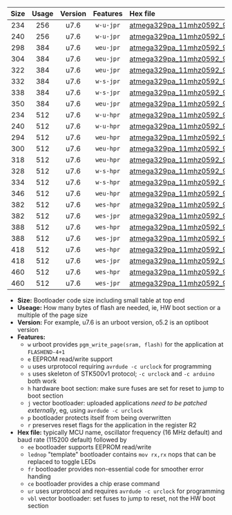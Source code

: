 |Size|Usage|Version|Features|Hex file|
|:-:|:-:|:-:|:-:|:--|
|234|256|u7.6|`w-u-jpr`|[atmega329pa_11mhz0592_9600bps_ur_vbl.hex](https://raw.githubusercontent.com/stefanrueger/urboot/main//atmega329pa_11mhz0592_9600bps_ur_vbl.hex)|
|240|256|u7.6|`w-u-jpr`|[atmega329pa_11mhz0592_9600bps_lednop_ur_vbl.hex](https://raw.githubusercontent.com/stefanrueger/urboot/main//atmega329pa_11mhz0592_9600bps_lednop_ur_vbl.hex)|
|298|384|u7.6|`weu-jpr`|[atmega329pa_11mhz0592_9600bps_ee_ur_vbl.hex](https://raw.githubusercontent.com/stefanrueger/urboot/main//atmega329pa_11mhz0592_9600bps_ee_ur_vbl.hex)|
|304|384|u7.6|`weu-jpr`|[atmega329pa_11mhz0592_9600bps_ee_lednop_ur_vbl.hex](https://raw.githubusercontent.com/stefanrueger/urboot/main//atmega329pa_11mhz0592_9600bps_ee_lednop_ur_vbl.hex)|
|322|384|u7.6|`weu-jpr`|[atmega329pa_11mhz0592_9600bps_ee_lednop_fr_ur_vbl.hex](https://raw.githubusercontent.com/stefanrueger/urboot/main//atmega329pa_11mhz0592_9600bps_ee_lednop_fr_ur_vbl.hex)|
|332|384|u7.6|`w-s-jpr`|[atmega329pa_11mhz0592_9600bps_vbl.hex](https://raw.githubusercontent.com/stefanrueger/urboot/main//atmega329pa_11mhz0592_9600bps_vbl.hex)|
|338|384|u7.6|`w-s-jpr`|[atmega329pa_11mhz0592_9600bps_lednop_vbl.hex](https://raw.githubusercontent.com/stefanrueger/urboot/main//atmega329pa_11mhz0592_9600bps_lednop_vbl.hex)|
|350|384|u7.6|`weu-jpr`|[atmega329pa_11mhz0592_9600bps_ee_lednop_fr_ce_ur_vbl.hex](https://raw.githubusercontent.com/stefanrueger/urboot/main//atmega329pa_11mhz0592_9600bps_ee_lednop_fr_ce_ur_vbl.hex)|
|234|512|u7.6|`w-u-hpr`|[atmega329pa_11mhz0592_9600bps_ur.hex](https://raw.githubusercontent.com/stefanrueger/urboot/main//atmega329pa_11mhz0592_9600bps_ur.hex)|
|240|512|u7.6|`w-u-hpr`|[atmega329pa_11mhz0592_9600bps_lednop_ur.hex](https://raw.githubusercontent.com/stefanrueger/urboot/main//atmega329pa_11mhz0592_9600bps_lednop_ur.hex)|
|294|512|u7.6|`weu-hpr`|[atmega329pa_11mhz0592_9600bps_ee_ur.hex](https://raw.githubusercontent.com/stefanrueger/urboot/main//atmega329pa_11mhz0592_9600bps_ee_ur.hex)|
|300|512|u7.6|`weu-hpr`|[atmega329pa_11mhz0592_9600bps_ee_lednop_ur.hex](https://raw.githubusercontent.com/stefanrueger/urboot/main//atmega329pa_11mhz0592_9600bps_ee_lednop_ur.hex)|
|318|512|u7.6|`weu-hpr`|[atmega329pa_11mhz0592_9600bps_ee_lednop_fr_ur.hex](https://raw.githubusercontent.com/stefanrueger/urboot/main//atmega329pa_11mhz0592_9600bps_ee_lednop_fr_ur.hex)|
|328|512|u7.6|`w-s-hpr`|[atmega329pa_11mhz0592_9600bps.hex](https://raw.githubusercontent.com/stefanrueger/urboot/main//atmega329pa_11mhz0592_9600bps.hex)|
|334|512|u7.6|`w-s-hpr`|[atmega329pa_11mhz0592_9600bps_lednop.hex](https://raw.githubusercontent.com/stefanrueger/urboot/main//atmega329pa_11mhz0592_9600bps_lednop.hex)|
|346|512|u7.6|`weu-hpr`|[atmega329pa_11mhz0592_9600bps_ee_lednop_fr_ce_ur.hex](https://raw.githubusercontent.com/stefanrueger/urboot/main//atmega329pa_11mhz0592_9600bps_ee_lednop_fr_ce_ur.hex)|
|382|512|u7.6|`wes-hpr`|[atmega329pa_11mhz0592_9600bps_ee.hex](https://raw.githubusercontent.com/stefanrueger/urboot/main//atmega329pa_11mhz0592_9600bps_ee.hex)|
|382|512|u7.6|`wes-jpr`|[atmega329pa_11mhz0592_9600bps_ee_vbl.hex](https://raw.githubusercontent.com/stefanrueger/urboot/main//atmega329pa_11mhz0592_9600bps_ee_vbl.hex)|
|388|512|u7.6|`wes-hpr`|[atmega329pa_11mhz0592_9600bps_ee_lednop.hex](https://raw.githubusercontent.com/stefanrueger/urboot/main//atmega329pa_11mhz0592_9600bps_ee_lednop.hex)|
|388|512|u7.6|`wes-jpr`|[atmega329pa_11mhz0592_9600bps_ee_lednop_vbl.hex](https://raw.githubusercontent.com/stefanrueger/urboot/main//atmega329pa_11mhz0592_9600bps_ee_lednop_vbl.hex)|
|418|512|u7.6|`wes-hpr`|[atmega329pa_11mhz0592_9600bps_ee_lednop_fr.hex](https://raw.githubusercontent.com/stefanrueger/urboot/main//atmega329pa_11mhz0592_9600bps_ee_lednop_fr.hex)|
|418|512|u7.6|`wes-jpr`|[atmega329pa_11mhz0592_9600bps_ee_lednop_fr_vbl.hex](https://raw.githubusercontent.com/stefanrueger/urboot/main//atmega329pa_11mhz0592_9600bps_ee_lednop_fr_vbl.hex)|
|460|512|u7.6|`wes-hpr`|[atmega329pa_11mhz0592_9600bps_ee_lednop_fr_ce.hex](https://raw.githubusercontent.com/stefanrueger/urboot/main//atmega329pa_11mhz0592_9600bps_ee_lednop_fr_ce.hex)|
|460|512|u7.6|`wes-jpr`|[atmega329pa_11mhz0592_9600bps_ee_lednop_fr_ce_vbl.hex](https://raw.githubusercontent.com/stefanrueger/urboot/main//atmega329pa_11mhz0592_9600bps_ee_lednop_fr_ce_vbl.hex)|

- **Size:** Bootloader code size including small table at top end
- **Useage:** How many bytes of flash are needed, ie, HW boot section or a multiple of the page size
- **Version:** For example, u7.6 is an urboot version, o5.2 is an optiboot version
- **Features:**
  + `w` urboot provides `pgm_write_page(sram, flash)` for the application at `FLASHEND-4+1`
  + `e` EEPROM read/write support
  + `u` uses urprotocol requiring `avrdude -c urclock` for programming
  + `s` uses skeleton of STK500v1 protocol; `-c urclock` and `-c arduino` both work
  + `h` hardware boot section: make sure fuses are set for reset to jump to boot section
  + `j` vector bootloader: uploaded applications *need to be patched externally*, eg, using `avrdude -c urclock`
  + `p` bootloader protects itself from being overwritten
  + `r` preserves reset flags for the application in the register R2
- **Hex file:** typically MCU name, oscillator frequency (16 MHz default) and baud rate (115200 default) followed by
  + `ee` bootloader supports EEPROM read/write
  + `lednop` "template" bootloader contains `mov rx,rx` nops that can be replaced to toggle LEDs
  + `fr` bootloader provides non-essential code for smoother error handing
  + `ce` bootloader provides a chip erase command
  + `ur` uses urprotocol and requires `avrdude -c urclock` for programming
  + `vbl` vector bootloader: set fuses to jump to reset, not the HW boot section
